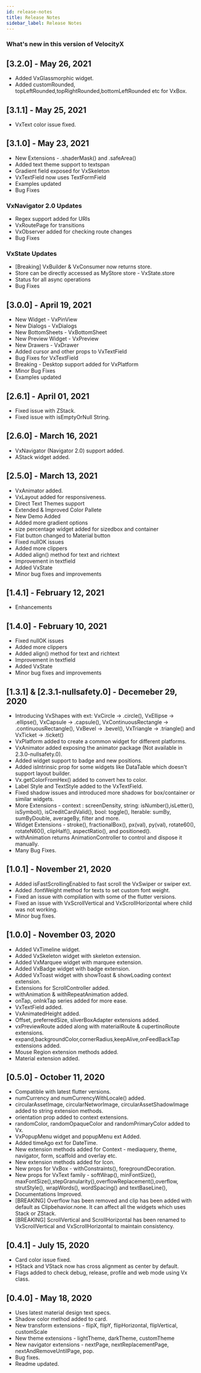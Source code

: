```yaml
---
id: release-notes
title: Release Notes
sidebar_label: Release Notes
---
```


### **What's new in this version of VelocityX**

## [3.2.0] - May 26, 2021

- Added VxGlassmorphic widget.
- Added customRounded, topLeftRounded,topRightRounded,bottomLeftRounded etc for VxBox.

## [3.1.1] - May 25, 2021

- VxText color issue fixed.

## [3.1.0] - May 23, 2021

- New Extensions - .shaderMask() and .safeArea()
- Added text theme support to textspan
- Gradient field exposed for VxSkeleton
- VxTextField now uses TextFormField
- Examples updated
- Bug Fixes

### VxNavigator 2.0 Updates

- Regex support added for URIs
- VxRoutePage for transitions
- VxObserver added for checking route changes
- Bug Fixes

### VxState Updates

- [Breaking] VxBuilder & VxConsumer now returns store.
- Store can be directly accessed as MyStore store - VxState.store
- Status for all async operations
- Bug Fixes

## [3.0.0] - April 19, 2021

- New Widget - VxPinView
- New Dialogs - VxDialogs
- New BottomSheets - VxBottomSheet
- New Preview Widget - VxPreview
- New Drawers - VxDrawer
- Added cursor and other props to VxTextField
- Bug Fixes for VxTextField
- Breaking - Desktop support added for VxPlatform
- Minor Bug Fixes
- Examples updated

## [2.6.1] - April 01, 2021

- Fixed issue with ZStack.
- Fixed issue with isEmptyOrNull String.

## [2.6.0] - March 16, 2021

- VxNavigator (Navigator 2.0) support added.
- AStack widget added.

## [2.5.0] - March 13, 2021

- VxAnimator added.
- VxLayout added for responsiveness.
- Direct Text Themes support
- Extended & Improved Color Pallete
- New Demo Added
- Added more gradient options
- size percentage widget added for sizedbox and container
- Flat button changed to Material button
- Fixed nullOK issues
- Added more clippers
- Added align() method for text and richtext
- Improvement in textfield
- Added VxState
- Minor bug fixes and improvements

## [1.4.1] - February 12, 2021

- Enhancements

## [1.4.0] - February 10, 2021

- Fixed nullOK issues
- Added more clippers
- Added align() method for text and richtext
- Improvement in textfield
- Added VxState
- Minor bug fixes and improvements

## [1.3.1] & [2.3.1-nullsafety.0] - Decemeber 29, 2020

- Introducing VxShapes with ext: VxCircle -> .circle(), VxEllipse -> .ellipse(), VxCapsule -> .capsule(), VxContinuousRectangle -> .continuousRectangle(), VxBevel -> .bevel(), VxTriangle -> .triangle() and VxTicket -> .ticket()
- VxPlatform added to create a common widget for different platforms.
- VxAnimator added exposing the animator package (Not available in 2.3.0-nullsafety.0).
- Added widget support to badge and new positions.
- Added isIntrinsic prop for some widgets like DataTable which doesn't support layout builder.
- Vx.getColorFromHex() added to convert hex to color.
- Label Style and TextStyle added to the VxTextField.
- Fixed shadow issues and introduced more shadows for box/container or similar widgets.
- More Extensions - context : screenDensity, string: isNumber(),isLetter(), isSymbol(), isCreditCardValid(), bool: toggle(), Iterable: sumBy, sumByDouble, averageBy, filter and more.
- Widget Extensions - stroke(), fractionalBox(), px(val), py(val), rotate60(), rotateN60(), clipHalf(), aspectRatio(), and positioned().
- withAnimation returns AnimationController to control and dispose it manually.
- Many Bug Fixes.

## [1.0.1] - November 21, 2020

- Added isFastScrollingEnabled to fast scroll the VxSwiper or swiper ext.
- Added .fontWeight method for texts to set custom font weight.
- Fixed an issue with compilation with some of the flutter versions.
- Fixed an issue with VxScrollVertical and VxScrollHorizontal where child was not working.
- Minor bug fixes.

## [1.0.0] - November 03, 2020

- Added VxTimeline widget.
- Added VxSkeleton widget with skeleton extension.
- Added VxMarquee widget with marquee extension.
- Added VxBadge widget with badge extension.
- Added VxToast widget with showToast & showLoading context extension.
- Extensions for ScrollController added.
- withAnimation & withRepeatAnimation added.
- onTap, onInkTap series added for more ease.
- VxTextField added.
- VxAnimatedHeight added.
- Offset, preferredSize, sliverBoxAdapter extensions added.
- vxPreviewRoute added along with materialRoute & cupertinoRoute extensions.
- expand,backgroundColor,cornerRadius,keepAlive,onFeedBackTap extensions added.
- Mouse Region extension methods added.
- Material extension added.

## [0.5.0] - October 11, 2020

- Compatible with latest flutter versions.
- numCurrency and numCurrencyWithLocale() added.
- circularAssetImage, circularNetworImage, circularAssetShadowImage added to string extension methods.
- orientation prop added to context extensions.
- randomColor, randomOpaqueColor and randomPrimaryColor added to Vx.
- VxPopupMenu widget and popupMenu ext Added.
- Added timeAgo ext for DateTime.
- New extension methods added for Context - mediaquery, theme, navigator, form, scaffold and overlay etc.
- New extension methods added for Icon.
- New props for VxBox - withConstraints(), foregroundDecoration.
- New props for VxText family - softWrap(), minFontSize(), maxFontSize(),stepGranularity(),overflowReplacement(),overflow, strutStyle(), wrapWords(), wordSpacing() and textBaseLine(),
- Documentations Improved.
- [BREAKING] Overflow has been removed and clip has been added with default as Clipbehavior.none. It can affect all the widgets which uses Stack or ZStack.
- [BREAKING] ScrollVertical and ScrollHorizontal has been renamed to VxScrollVertical and VxScrollHorizontal to maintain consistency.

## [0.4.1] - July 15, 2020

- Card color issue fixed.
- HStack and VStack now has cross alignment as center by default.
- Flags added to check debug, release, profile and web mode using Vx class.

## [0.4.0] - May 18, 2020

- Uses latest material design text specs.
- Shadow color method added to card.
- New transform extensions - flipX, flipY, flipHorizontal, flipVertical, customScale
- New theme extensions - lightTheme, darkTheme, customTheme
- New navigator extensions - nextPage, nextReplacementPage, nextAndRemoveUntilPage, pop.
- Bug fixes.
- Readme updated.
